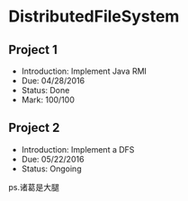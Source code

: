 # DistributedFileSystem
Project 1
-------------
  - Introduction: Implement Java RMI
  - Due: 04/28/2016
  - Status: Done
  - Mark: 100/100

Project 2
-------------
  - Introduction: Implement a DFS
  - Due: 05/22/2016
  - Status: Ongoing
  
ps.诸葛是大腿
